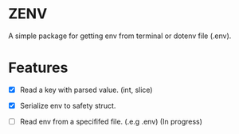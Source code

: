 # ZENV
A simple package for getting env from terminal or dotenv file (.env).

# Features
- [x] Read a key with parsed value. (int, slice)
- [x] Serialize env to safety struct.
- [ ] Read env from a specififed file. (.e.g .env)          (In progress)

